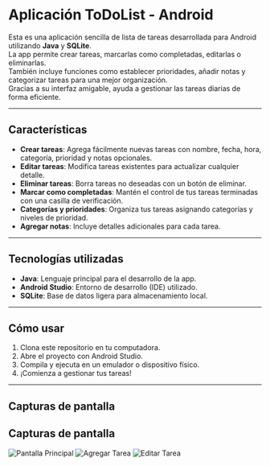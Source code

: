 # Aplicación ToDoList - Android

Esta es una aplicación sencilla de lista de tareas desarrollada para Android utilizando **Java** y **SQLite**.  
La app permite crear tareas, marcarlas como completadas, editarlas o eliminarlas.  
También incluye funciones como establecer prioridades, añadir notas y categorizar tareas para una mejor organización.  
Gracias a su interfaz amigable, ayuda a gestionar las tareas diarias de forma eficiente.

---

## Características

- **Crear tareas**: Agrega fácilmente nuevas tareas con nombre, fecha, hora, categoría, prioridad y notas opcionales.
- **Editar tareas**: Modifica tareas existentes para actualizar cualquier detalle.
- **Eliminar tareas**: Borra tareas no deseadas con un botón de eliminar.
- **Marcar como completadas**: Mantén el control de tus tareas terminadas con una casilla de verificación.
- **Categorías y prioridades**: Organiza tus tareas asignando categorías y niveles de prioridad.
- **Agregar notas**: Incluye detalles adicionales para cada tarea.

---

## Tecnologías utilizadas

- **Java**: Lenguaje principal para el desarrollo de la app.
- **Android Studio**: Entorno de desarrollo (IDE) utilizado.
- **SQLite**: Base de datos ligera para almacenamiento local.

---

## Cómo usar

1. Clona este repositorio en tu computadora.
2. Abre el proyecto con Android Studio.
3. Compila y ejecuta en un emulador o dispositivo físico.
4. ¡Comienza a gestionar tus tareas!

---

## Capturas de pantalla
## Capturas de pantalla

![Pantalla Principal](app/Tasks.png)
![Agregar Tarea](app/add_tasks.png)
![Editar Tarea](app/edit_tasks.png)
